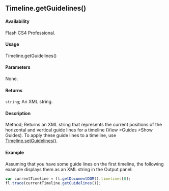 ## Timeline.getGuidelines()

#### Availability

Flash CS4 Professional.

#### Usage

Timeline.getGuidelines()

#### Parameters

None.

#### Returns

`string`; An XML string.

#### Description

Method; Returns an XML string that represents the current positions of the horizontal and vertical guide lines for a timeline (View >Guides >Show Guides). To apply these guide lines to a timeline, use [Timeline.setGuidelines()](../Timeline_object/Timeline44.md).

#### Example

Assuming that you have some guide lines on the first timeline, the following example displays them as an XML string in the Output panel:

```javascript
var currentTimeline = fl.getDocumentDOM().timelines[0];
fl.trace(currentTimeline.getGuidelines());
```
